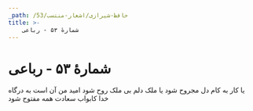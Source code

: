 ```yaml
---
_path: /حافظ-شیرازی/اشعار-منتسب/53
title: >-
    شمارهٔ ۵۳ - رباعی
---
```

# شمارهٔ ۵۳ - رباعی

یا کار به کام دل مجروح شود
یا ملک دلم بی ملک روح شود
امید من آن است به درگاه خدا
کابواب سعادت همه مفتوح شود
